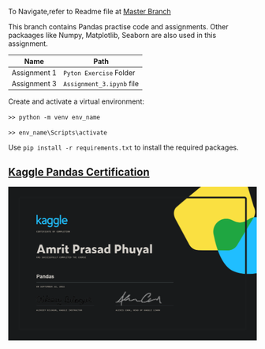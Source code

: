 
To Navigate,refer to Readme file at [Master Branch](https://github.com/amrit-fuse/python/tree/master)

This branch contains Pandas practise code and assignments. Other packaages like Numpy, Matplotlib, Seaborn are also used in this 
assignment.


|**Name**|**Path**|
|----|----|
|Assignment 1|`Pyton Exercise`  Folder|
|Assignment 3|`Assignment_3.ipynb`  file|

Create and activate a virtual environment:

`>> python -m venv env_name`

`>> env_name\Scripts\activate`

Use `pip install -r requirements.txt` to install the required packages.

## [Kaggle Pandas Certification](https://www.kaggle.com/learn/pandas)

![Kaggle certification for Python Amrit Prasad Phuyal](Kaggle%20Pandas%20cert.png)
